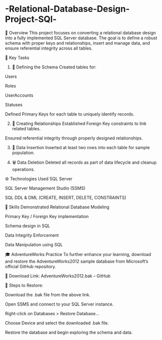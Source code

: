 # -Relational-Database-Design-Project-SQl-
📌 Overview
This project focuses on converting a relational database design into a fully implemented SQL Server database. The goal is to define a robust schema with proper keys and relationships, insert and manage data, and ensure referential integrity across all tables.

🧩 Key Tasks
1. 🎨 Defining the Schema
Created tables for:

Users

Roles

UserAccounts

Statuses

Defined Primary Keys for each table to uniquely identify records.

2. 🔗 Creating Relationships
Established Foreign Key constraints to link related tables.

Ensured referential integrity through properly designed relationships.

3. 📝 Data Insertion
Inserted at least two rows into each table for sample population.

4. 🗑️ Data Deletion
Deleted all records as part of data lifecycle and cleanup operations.

⚙️ Technologies Used
SQL Server

SQL Server Management Studio (SSMS)

SQL DDL & DML (CREATE, INSERT, DELETE, CONSTRAINTS)

💼 Skills Demonstrated
Relational Database Modeling

Primary Key / Foreign Key implementation

Schema design in SQL

Data Integrity Enforcement

Data Manipulation using SQL

🎓 AdventureWorks Practice
To further enhance your learning, download and restore the AdventureWorks2012 sample database from Microsoft’s official GitHub repository.

🔗 Download Link:
AdventureWorks2012.bak – GitHub

📝 Steps to Restore:

Download the .bak file from the above link.

Open SSMS and connect to your SQL Server instance.

Right-click on Databases > Restore Database...

Choose Device and select the downloaded .bak file.

Restore the database and begin exploring the schema and data.
